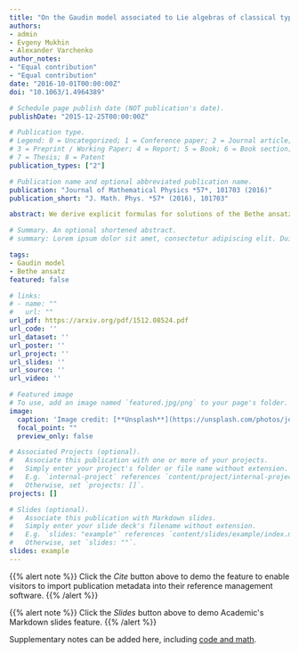 ```yaml
---
title: "On the Gaudin model associated to Lie algebras of classical types"
authors:
- admin
- Evgeny Mukhin
- Alexander Varchenko
author_notes:
- "Equal contribution"
- "Equal contribution"
date: "2016-10-01T00:00:00Z"
doi: "10.1063/1.4964389"

# Schedule page publish date (NOT publication's date).
publishDate: "2015-12-25T00:00:00Z"

# Publication type.
# Legend: 0 = Uncategorized; 1 = Conference paper; 2 = Journal article;
# 3 = Preprint / Working Paper; 4 = Report; 5 = Book; 6 = Book section;
# 7 = Thesis; 8 = Patent
publication_types: ["2"]

# Publication name and optional abbreviated publication name.
publication: "Journal of Mathematical Physics *57*, 101703 (2016)"
publication_short: "J. Math. Phys. *57* (2016), 101703"

abstract: We derive explicit formulas for solutions of the Bethe ansatz equations of the Gaudin model associated to the tensor product of one arbitrary finite-dimensional irreducible module and one vector representation for all simple Lie algebras of classical type. We use this result to show that the Bethe ansatz is complete in any tensor product where all but one factor are vector representations and the evaluation parameters are generic.

# Summary. An optional shortened abstract.
# summary: Lorem ipsum dolor sit amet, consectetur adipiscing elit. Duis posuere tellus ac convallis placerat. Proin tincidunt magna sed ex sollicitudin condimentum.

tags:
- Gaudin model
- Bethe ansatz
featured: false

# links:
# - name: ""
#   url: ""
url_pdf: https://arxiv.org/pdf/1512.08524.pdf
url_code: ''
url_dataset: ''
url_poster: ''
url_project: ''
url_slides: ''
url_source: ''
url_video: ''

# Featured image
# To use, add an image named `featured.jpg/png` to your page's folder. 
image:
  caption: 'Image credit: [**Unsplash**](https://unsplash.com/photos/jdD8gXaTZsc)'
  focal_point: ""
  preview_only: false

# Associated Projects (optional).
#   Associate this publication with one or more of your projects.
#   Simply enter your project's folder or file name without extension.
#   E.g. `internal-project` references `content/project/internal-project/index.md`.
#   Otherwise, set `projects: []`.
projects: []

# Slides (optional).
#   Associate this publication with Markdown slides.
#   Simply enter your slide deck's filename without extension.
#   E.g. `slides: "example"` references `content/slides/example/index.md`.
#   Otherwise, set `slides: ""`.
slides: example
---
```


{{% alert note %}}
Click the *Cite* button above to demo the feature to enable visitors to import publication metadata into their reference management software.
{{% /alert %}}

{{% alert note %}}
Click the *Slides* button above to demo Academic's Markdown slides feature.
{{% /alert %}}

Supplementary notes can be added here, including [code and math](https://sourcethemes.com/academic/docs/writing-markdown-latex/).
